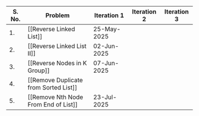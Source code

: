 | S. No. | Problem                               | Iteration 1 | Iteration 2 | Iteration 3 |
| ------ | ------------------------------------- | ----------- | ----------- | ----------- |
| 1.     | [[Reverse Linked List]]               | 25-May-2025 |             |             |
| 2.     | [[Reverse Linked List II]]            | 02-Jun-2025 |             |             |
| 3.     | [[Reverse Nodes in K Group]]          | 07-Jun-2025 |             |             |
| 4.     | [[Remove Duplicate from Sorted List]] |             |             |             |
| 5.     | [[Remove Nth Node From End of List]]  | 23-Jul-2025 |             |             |
